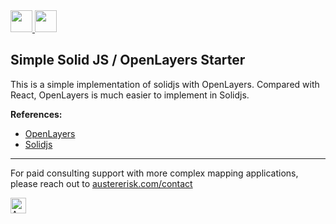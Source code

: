 <div class="logos">
    <a href="https://openlayers.org">
    <img
        src="https://openlayers.org/theme/img/logo-light.svg"
        height="35px"
    />
    </a>
    <a href="https://www.solidjs.com">
    <img
        src="https://www.solidjs.com/assets/logo-123b04bc.svg"
        height="35px"
    />
    </a>
</div>

## Simple Solid JS / OpenLayers Starter

This is a simple implementation of solidjs with OpenLayers. Compared with React, OpenLayers is much easier to implement in Solidjs.

**References:**

- [OpenLayers](https://openlayers.org/en/latest/examples/simple.html)
- [Solidjs](https://www.solidjs.com/docs/latest)

---

For paid consulting support with more complex mapping applications, please reach out to [austererisk.com/contact](https://austererisk.com/contact)

<img
    src="https://austererisk.com/logo.png"
    height="25px"
    alt="Austere Risk Pty Ltd"
/>
